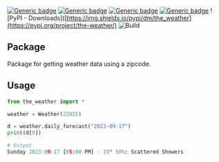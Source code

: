 [![Generic badge](https://img.shields.io/badge/Licence-MIT-blue.svg)](https://shields.io/)
[![Generic badge](https://img.shields.io/badge/Maintained-yes-green.svg)](https://shields.io/)
[![Generic badge](https://img.shields.io/badge/Python-3.7-yellow.svg)](https://shields.io/)
[![Generic badge](https://img.shields.io/badge/the_weather-1.5-red.svg)](https://pypi.org/project/the-weather/)
![PyPI - Downloads]([https://img.shields.io/pypi/dm/the_weather](https://pypi.org/project/the-weather/)
![Build](https://github.com/michaelMondoro/the_weather/actions/workflows/Tests.yml/badge.svg)

## Package
Package for getting weather data using a zipcode.

## Usage
```python
from the_weather import *

weather = Weather(22025)

d = weather.daily_forecast("2023-09-17")
print(d[0])

# Output
Sunday 2023-09-17 [05:00 PM] - 19° 50%: Scattered Showers

```
